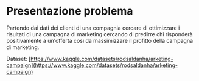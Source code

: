 # Presentazione problema
Partendo dai dati dei clienti di una compagnia cercare di ottimizzare i risultati di una campagna di marketing cercando di predirre chi risponderà positivamente a un'offerta così da massimizzare il profitto della campagna di marketing.

Dataset: [https://www.kaggle.com/datasets/rodsaldanha/arketing-campaign](https://www.kaggle.com/datasets/rodsaldanha/arketing-campaign)
